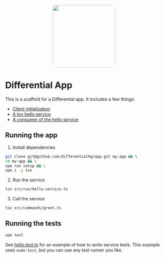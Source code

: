<p align="center">
  <img src="https://cdn.differential.dev/logo.png" width="200" style="border-radius: 10px" />
</p>

# Differential App

This is a scaffold for a Differential app. It includes a few things:

- [Client initialization](./src/d.ts)
- [A toy hello service](./src/services/hello.ts)
- [A consumer of the hello service](./src/commands/greet.ts)

## Running the app

1. Install dependencies

```bash
git clone git@github.com:differentialhq/app.git my-app && \ 
cd my-app && \ 
npm run setup && \
npm i -g tsx
```

2. Run the service

```bash
tsx src/run/hello-service.ts
```

3. Call the service

```bash
tsx src/commands/greet.ts
```

## Running the tests

```bash
npm test
```

See [hello.test.ts](./src/services/hello.test.ts) for an example of how to write service tests. This example uses `node:test`, but you can use any test runner you like.
